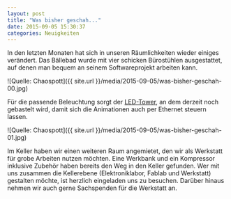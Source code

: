 ```yaml
---
layout: post
title: "Was bisher geschah..."
date: 2015-09-05 15:30:37
categories: Neuigkeiten
---
```

In den letzten Monaten hat sich in unseren Räumlichkeiten wieder einiges verändert. Das Bällebad wurde mit vier schicken Bürostühlen ausgestattet, auf denen man bequem an seinem Softwareprojekt arbeiten kann.

![Quelle: Chaospott]({{ site.url }}/media/2015-09-05/was-bisher-geschah-00.jpg)

Für die passende Beleuchtung sorgt der [LED-Tower](https://dokuwiki.chaospott.de/projekte:led_tower:start), an dem derzeit noch gebastelt wird, damit sich die Animationen auch per Ethernet steuern lassen.

![Quelle: Chaospott]({{ site.url }}/media/2015-09-05/was-bisher-geschah-01.jpg)

Im Keller haben wir einen weiteren Raum angemietet, den wir als Werkstatt für grobe Arbeiten nutzen möchten. Eine Werkbank und ein Kompressor inklusive Zubehör haben bereits den Weg in den Keller gefunden. Wer mit uns zusammen die Kellerebene (Elektroniklabor, Fablab und Werkstatt) gestalten möchte, ist herzlich eingeladen uns zu besuchen. Darüber hinaus nehmen wir auch gerne Sachspenden für die Werkstatt an.